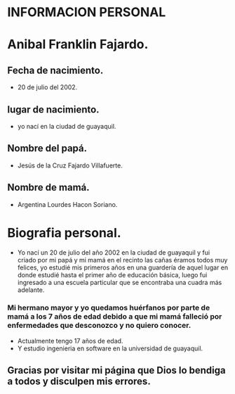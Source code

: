 # INFORMACION PERSONAL
# Anibal Franklin Fajardo.
## Fecha de nacimiento.
- 20 de julio del 2002.
## lugar de nacimiento.
- yo nací en la ciudad de guayaquil.
## Nombre del papá. 
- Jesús de la Cruz Fajardo Villafuerte.
## Nombre de mamá.
- Argentina Lourdes Hacon Soriano.

# Biografia personal.

- Yo nací un 20 de julio del año 2002 en la ciudad de guayaquil y fui criado por mi papá y mi mamá en el recinto las cañas éramos todos muy felices, yo estudié mis primeros años en una guardería de aquel lugar en donde estudié hasta el primer año de educación básica, luego fui ingresado a una escuela particular que se encontraba una cuadra más adelante.
### Mi hermano mayor y yo quedamos huérfanos por parte de mamá a los 7 años de edad debido a que mi mamá falleció por enfermedades que desconozco y no quiero conocer.
- Actualmente tengo 17 años de edad.
- Y estudio ingenieria en software en la universidad de guayaquil.
## Gracias por visitar mi página que Dios lo bendiga a todos y disculpen mis errores.
